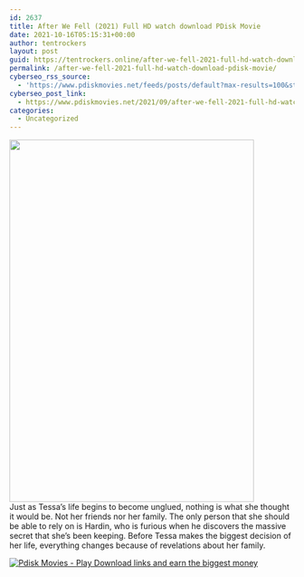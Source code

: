 ```yaml
---
id: 2637
title: After We Fell (2021) Full HD watch download PDisk Movie
date: 2021-10-16T05:15:31+00:00
author: tentrockers
layout: post
guid: https://tentrockers.online/after-we-fell-2021-full-hd-watch-download-pdisk-movie/
permalink: /after-we-fell-2021-full-hd-watch-download-pdisk-movie/
cyberseo_rss_source:
  - 'https://www.pdiskmovies.net/feeds/posts/default?max-results=100&start-index=401'
cyberseo_post_link:
  - https://www.pdiskmovies.net/2021/09/after-we-fell-2021-full-hd-watch.html
categories:
  - Uncategorized
---
```

<div class="separator">
  <a href="https://1.bp.blogspot.com/-SNG9jfHGKjo/YUC37bmshcI/AAAAAAAAbKs/qjcw2VAeHiksvV07DouWxI7xHckLrJzNwCLcBGAsYHQ/s1200/After%2BWe%2BFell%2B%25282021%2529%2BFull%2BHD%2Bwatch%2Bdownload%2BPDisk%2BMovie.jpg"><img loading="lazy" border="0" data-original-height="1200" data-original-width="809" height="640" src="https://1.bp.blogspot.com/-SNG9jfHGKjo/YUC37bmshcI/AAAAAAAAbKs/qjcw2VAeHiksvV07DouWxI7xHckLrJzNwCLcBGAsYHQ/w432-h640/After%2BWe%2BFell%2B%25282021%2529%2BFull%2BHD%2Bwatch%2Bdownload%2BPDisk%2BMovie.jpg" width="432" /></a>
</div>



<div>
  <span>Just as Tessa’s life begins to become unglued, nothing is what she thought it would be. Not her friends nor her family. The only person that she should be able to rely on is Hardin, who is furious when he discovers the massive secret that she’s been keeping. Before Tessa makes the biggest decision of her life, everything changes because of revelations about her family.</span>
</div>

[![](https://1.bp.blogspot.com/-KJZYdQTn3nw/YS8VdIdXMyI/AAAAAAAAaw4/BR8dsGkpxw0T8C_4G4ALfMA7cP79KN3kwCLcBGAsYHQ/w400-h58/play_download_buttuons-removebg-preview.png "Pdisk Movies - Play Download links and earn the biggest money")](https://kofilink.com/1/bnYybDA5MDA0dWx4?dn=1)